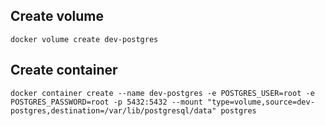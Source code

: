 ## Create volume

`docker volume create dev-postgres`

## Create container

`docker container create --name dev-postgres -e POSTGRES_USER=root -e POSTGRES_PASSWORD=root -p 5432:5432 --mount "type=volume,source=dev-postgres,destination=/var/lib/postgresql/data" postgres`
